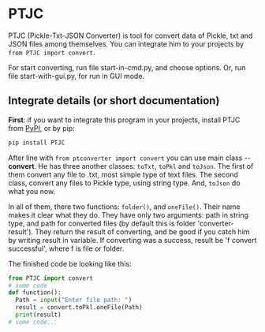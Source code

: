 # PTJC
PTJC (Pickle-Txt-JSON Converter) is tool for convert data of Pickle, txt and JSON files among themselves. You can integrate him to your projects by
`from PTJC import convert`.

For start converting, run file start-in-cmd.py, and choose options. Or, run file start-with-gui.py, for run in GUI mode.

## Integrate details (or short documentation)

**First**: if you want to integrate this program in your projects, install PTJC from [PyPI](https://pypi.org), or by pip:
```bash
pip install PTJC
```

After line with `from ptconverter import convert` you can use main class -- **convert**. He has three another classes: `toTxt`, `toPkl` and `toJson`.
The first of them convert any file to .txt, most simple type of text files.
The second class, convert any files to Pickle type, using string type. And, `toJson` do what you now.

In all of them, there two functions: `folder()`, and `oneFile()`. Their name makes it clear what they do.
They have only two arguments: path in string type, and path for converted files (by default this is folder 'converter-result').
They return the result of converting, and be good if you catch him by writing result in variable.
If converting was a success, result be 'f convert successful', where f is file or folder.

The finished code be looking like this:
``` Python
from PTJC import convert
# some code
def function():
  Path = input("Enter file path: ")
  result = convert.toPkl.oneFile(Path)
  print(result)
# some code...
```
